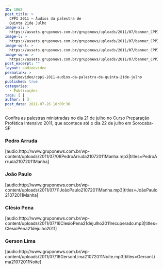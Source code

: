 ```yaml
---
ID: 1862
post_title: >
  CPPI 2011 – Áudios da palestra de
  Quinta 21de Julho
image-xl: >
  https://assets.gruponews.com.br/gruponews/uploads/2011/07/banner_CPPI_audios-21.jpg
image-l: >
  https://assets.gruponews.com.br/gruponews/uploads/2011/07/banner_CPPI_audios-21.jpg
image-sq-l: >
  https://assets.gruponews.com.br/gruponews/uploads/2011/07/banner_CPPI_audios-21.jpg
image-sq-m: >
  https://assets.gruponews.com.br/gruponews/uploads/2011/07/banner_CPPI_audios-21-720x307.jpg
post_excerpt: ""
layout: audioevideo
permalink: >
  audioevideo/cppi-2011-audios-da-palestra-de-quinta-21de-julho
published: true
categories:
  - Publicações
tags: [ ]
author: [ ]
post_date: 2011-07-26 18:00:36
---
```

Confira as palestras ministradas no dia 21 de julho no Curso Preparação Profética Intensivo 2011, que acontece até o dia 22 de julho em Sorocaba-SP
<h3>Pedro Arruda</h3>
[audio:http://www.gruponews.com.br/wp-content/uploads/2011/07/08PedroArruda21072011Manha.mp3|titles=PedroArruda21072011Manha]
<h3>João Paulo</h3>
[audio:http://www.gruponews.com.br/wp-content/uploads/2011/07/11JoãoPaulo21072011Manha.mp3|titles=JoãoPaulo21072011Manha]
<h3>Clésio Pena</h3>
[audio:http://www.gruponews.com.br/wp-content/uploads/2011/07/16ClesioPena21dejulho2011recuperado.mp3|titles=ClesioPena21dejulho2011]
<h3>Gerson Lima</h3>
[audio:http://www.gruponews.com.br/wp-content/uploads/2011/07/18GersonLima21072011Noite.mp3|titles=GersonLima21072011Noite]